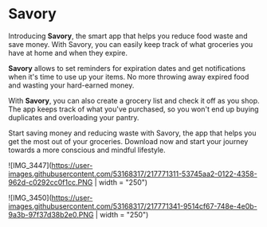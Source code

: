 # Savory
Introducing **Savory**, the smart app that helps you reduce food waste and save money. With Savory, you can easily keep track of what groceries you have at home and when they expire.

**Savory** allows to set reminders for expiration dates and get notifications when it's time to use up your items. No more throwing away expired food and wasting your hard-earned money.

With **Savory**, you can also create a grocery list and check it off as you shop. The app keeps track of what you've purchased, so you won't end up buying duplicates and overloading your pantry.

Start saving money and reducing waste with Savory, the app that helps you get the most out of your groceries. Download now and start your journey towards a more conscious and mindful lifestyle.

![IMG_3447](https://user-images.githubusercontent.com/53168317/217771311-53745aa2-0122-4358-962d-c0292cc0f1cc.PNG | width = "250") 

![IMG_3450](https://user-images.githubusercontent.com/53168317/217771341-9514cf67-748e-4e0b-9a3b-97f37d38b2e0.PNG  | width = "250") 
